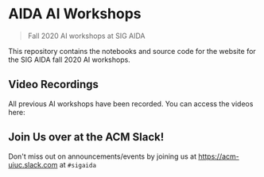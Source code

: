 # AIDA AI Workshops
> Fall 2020 AI workshops at SIG AIDA


This repository contains the notebooks and source code for the website for the SIG AIDA fall 2020 AI workshops.

## Video Recordings

All previous AI workshops have been recorded. You can access the videos here:

## Join Us over at the ACM Slack!

Don't miss out on announcements/events by joining us at https://acm-uiuc.slack.com at `#sigaida`
